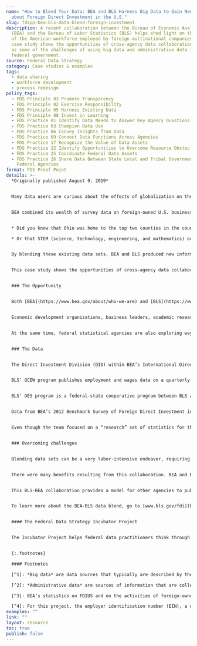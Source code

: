```yaml
---
name: "How to Blend Your Data: BEA and BLS Harness Big Data to Gain New Insights
  about Foreign Direct Investment in the U.S."
slug: fdspp-bea-bls-data-blend-foreign-investment
description: A recent collaboration between the Bureau of Economic Analysis
  (BEA) and the Bureau of Labor Statistics (BLS) helps shed light on the segment
  of the American workforce employed by foreign multinational companies. This
  case study shows the opportunities of cross-agency data collaboration, as well
  as some of the challenges of using big data and administrative data in the
  federal government.
source: Federal Data Strategy
category: Case studies & examples
tags:
  - data sharing
  - workforce development
  - process redesign
policy_tags:
  - FDS Principle 03 Promote Transparency
  - FDS Principle 02 Exercise Responsibility
  - FDS Principle 05 Harness Existing Data
  - FDS Principle 08 Invest in Learning
  - FDS Practice 01 Identify Data Needs to Answer Key Agency Questions
  - FDS Practice 03 Champion Data Use
  - FDS Practice 06 Convey Insights from Data
  - FDS Practice 09 Connect Data Functions Across Agencies
  - FDS Practice 17 Recognize the Value of Data Assets
  - FDS Practice 22 Identify Opportunities to Overcome Resource Obstacles
  - FDS Practice 25 Coordinate Federal Data Assets
  - FDS Practice 26 Share Data Between State Local and Tribal Governments and
    Federal Agencies
format: FDS Proof Point
details: >-
  *Originally published August 9, 2019*


  Many data users are curious about the effects of globalization on the U.S. economy. A recent collaboration between the Bureau of Economic Analysis (BEA) and the Bureau of Labor Statistics (BLS) helps shed light on the segment of the American workforce employed by foreign multinational companies.


  BEA combined its wealth of survey data on foreign-owned U.S. businesses with the BLS Quarterly Census of Employment and Wages (QCEW) and Occupational Employment Statistics (OES) to uncover new insights on employment, wages, and occupations for foreign-owned companies in 2012:


  * Did you know that Ohio was home to the top two counties in the country in terms of employment attributed to foreign-owned companies? Foreign-owned companies employed 40 percent of workers in Union County and 34 percent in Logan County.

  * Or that STEM (science, technology, engineering, and mathematics) occupations make up nearly 13 percent of employment in foreign-owned companies, compared with 6 percent in domestically-owned companies?


  By blending these existing data sets, BEA and BLS produced new information at the national, state, and local areas, as well as additional industry-level detail, without increasing public burden.


  This case study shows the opportunities of cross-agency data collaboration, as well as some of the challenges of using big data and administrative data in the federal government.


  ### The Opportunity


  Both [BEA](https://www.bea.gov/about/who-we-are) and [BLS](https://www.bls.gov/bls/infohome.htm) strive to produce data that are accurate, objective, timely, and relevant. These data are used by the private sector to drive important business decisions and by federal, state, and local governments to craft policy and regulations.


  Economic development organizations, business leaders, academic researchers, and foreign investors regularly seek data on foreign direct investment that offers granular detail. As part of its regular publication process, BEA produces national and state level data that provide valuable information, but often these data users are interested in getting information for “their” specific areas, down to the county, city, or metropolitan statistical area (MSA).


  At the same time, federal statistical agencies are also exploring ways to use *big data*[^1] and *administrative data*[^2] to produce or enhance statistics without increasing burden on the public, which would occur through more survey-based data collection. Therefore, BEA and BLS recognized this collaboration as an opportunity to use blended data to provide the additional granular information their users wanted.


  ### The Data


  The Direct Investment Division (DID) within BEA’s International Directorate collects data and publishes statistics on the activities— that is, financial and operating data— of foreign-owned U.S. businesses.  These data are collected on annual surveys of U.S. companies with foreign owners. Currently, official U.S. statistics on foreign direct investment in the United States (FDIUS)[^3] and on the activities of these foreign-owned U.S. businesses are mainly available at the national level, with a few data items available at the state level.


  BLS’ QCEW program publishes employment and wages data on a quarterly basis that is reported by employers covering more than 95 percent of U.S. jobs, available at the county, MSA, state, and national levels by industry. These data are the product of a federal-state cooperative program in which State Workforce Agencies (SWAs) provide BLS with administrative data on the employment and wages of workers covered by unemployment insurance legislation.


  BLS’ OES program is a federal-state cooperative program between BLS and SWAs to collect data on nonfarm wage and salary workers in over 800 occupations. The OES surveys establishments selected from a list maintained by SWAs for unemployment insurance purposes.


  Data from BEA’s 2012 Benchmark Survey of Foreign Direct Investment in the United States were used to identify establishments in the QCEW that were part of foreign-owned companies. These same establishments were then identified in the OES survey data for the 2011-2013 period. Special [adjustments](https://www.bls.gov/fdi/technical-notes/home.htm) were made to the OES methodology to estimate employment and wages by occupation for establishments with foreign ownership.


  Even though the team focused on a “research” set of statistics for the calendar year 2012, data users are interested in an ongoing data set with data for more recent years. Both agencies are exploring the possibility of producing a similar dataset for a more recent period.


  ### Overcoming challenges


  Blending data sets can be a very labor-intensive endeavor, requiring a big upfront investment of time and resources to work on the initial data link and to fulfill legal and privacy requirements. To ensure data protection and security, BEA and BLS staff created a new inter-agency agreement for data sharing. To facilitate the linking, the team recommends developing procedures that allow for the secure access of confidential data “on-site” at participating agencies. Also, while the use of common identifiers available in both data sets facilitated the link by allowing for an initial automated match[^4], manual review and validation efforts may be necessary and should be factored into the production timeline. Still, although laying the groundwork for linking the data might seem daunting, once the initial link is completed, subsequent links may be less time- and labor-intensive, allowing more frequent linkages.


  There were many benefits resulting from this collaboration. BEA and BLS combined already existing information to create a new data set that satisfied the needs of their data users, allowing the agencies to further their missions without the more substantial resource investment traditionally needed to produce new data products. No additional data collection efforts were necessary, and therefore public burden was not increased. In addition, information relating enterprises to establishments – a byproduct of the link – will be useful for other linking projects, while blending with administrative data allows for the improvement and validation of survey data.


  This BLS-BEA collaboration provides a model for other agencies to publish linked or blended data to satisfy user demands for expanded data products, illustrating the necessary resource investments for such projects, as well as their payoff.


  To learn more about the BEA-BLS data blend, go to [www.bls.gov/fdi](https://www.bls.gov/fdi/) or contact [Ricardo Limes](mailto:Ricardo.limes@bea.gov).


  #### The Federal Data Strategy Incubator Project


  The Incubator Project helps federal data practitioners think through how to improve government services, enabling the public to get the most out of federal data. This Proof Point and others will highlight the many successes and challenges data innovators face every day, revealing valuable lessons learned to share with data practitioners throughout government.


  {:.footnotes}

  #### Footnotes

  [^1]: *Big data* are data sources that typically are described by their volume (number of records or file size, usually too big to be opened on a desktop), velocity (high frequency of data generation), and variety (highly dimensional data with a large number of fields, types of data like imagery and text, or varying data structures). The main benefits of big data are (1) higher statistical power from more observations, (2) greater coverage of variable concepts, and (3) higher resolution information that enables more granular insights.

  [^2]: *Administrative data* are sources of information that are collected for record keeping and operational purposes. These may include transactions, registries, or other ‘touch points.’ If the data cover a sufficiently large proportion of the population, administrative data may be viable substitutes for survey collections.

  [^3]: BEA’s statistics on FDIUS and on the activities of foreign-owned U.S. businesses are produced from BEA surveys of such businesses, who report at a consolidated enterprise level for all their U.S. operations (i.e. one report can potentially include hundreds, or even thousands, of business establishments). This level of reporting does not allow for production of statistics at a sub-national level, except for the select data items that are collected by state.

  [^4]: For this project, the employer identification number (EIN), a unique nine-digit number issued by the Internal Revenue Service to identify a business entity, was used as the common identifier.
examples: ""
link: ""
layout: resource
toc: true
publish: false
---
```

